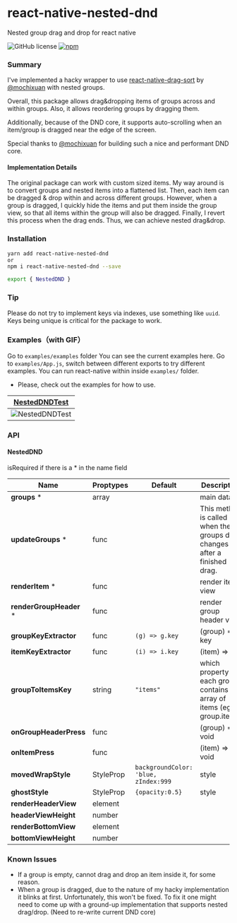 # react-native-nested-dnd
Nested group drag and drop for react native

![GitHub license](https://img.shields.io/badge/license-MIT-green.svg)
[![npm](https://img.shields.io/npm/v/react-native-nested-dnd.svg?style=flat)](https://npmjs.com/package/react-native-nested-dnd)

### Summary
I've implemented a hacky wrapper to use 
[react-native-drag-sort](https://github.com/mochixuan/react-native-drag-sort) 
by [@mochixuan](https://github.com/mochixuan) with nested groups.

Overall, this package allows drag&dropping items of groups across and within groups. 
Also, it allows reordering groups by dragging them.

Additionally, because of the DND core, it supports auto-scrolling when an item/group is dragged near the edge of the screen.

Special thanks to [@mochixuan](https://github.com/mochixuan) for building such a nice and performant DND core.

#### Implementation Details

The original package can work with custom sized items.
My way around is to convert groups and nested items into a flattened list.
Then, each item can be dragged & drop within and across different groups.
However, when a group is dragged, I quickly hide the items and put them inside the group view,
so that all items within the group will also be dragged. Finally, I revert this process when the drag ends.
Thus, we can achieve nested drag&drop.

### Installation

```bash
yarn add react-native-nested-dnd
or
npm i react-native-nested-dnd --save 

export { NestedDND }
```

### Tip
Please do not try to implement keys via indexes, use something like `uuid`. 
Keys being unique is critical for the package to work.



### Examples（with GIF）
Go to `examples/examples` folder
You can see the current examples here.
Go to `examples/App.js`, switch between different exports to try different examples.
You can run react-native within inside `examples/` folder.

* Please, check out the examples for how to use.

| [NestedDNDTest](https://github.com/corupta/react-native-nested-dnd/blob/master/examples/examples/NestedDNDTest.js) |
| ------ |
| ![NestedDNDTest](img/NestedDNDTest.gif?raw=true) |


### API

#### NestedDND

isRequired if there is a * in the name field

|Name|Proptypes|Default|Description|  
----|----|-----|---|
|**groups** *|array||main data
|**updateGroups** *|func||This method is called when the groups data changes after a finished drag.
|**renderItem** *|func||render item view
|**renderGroupHeader** *|func||render group header view
|**groupKeyExtractor**|func|`(g) => g.key`|(group) => key
|**itemKeyExtractor**|func|`(i) => i.key`|(item) => key
|**groupToItemsKey**|string|`"items"`|which property of each group contains an array of items (eg: group.items)
|**onGroupHeaderPress**|func||(group) => void
|**onItemPress**|func||(item) => void
|**movedWrapStyle**| StyleProp<ViewStyle> |`backgroundColor: 'blue, zIndex:999`|style
|**ghostStyle**| StyleProp<ViewStyle> |`{opacity:0.5}`|style
|**renderHeaderView**|element||
|**headerViewHeight**|number||
|**renderBottomView**|element||
|**bottomViewHeight**|number||


### Known Issues

* If a group is empty, cannot drag and drop an item inside it, for some reason.
* When a group is dragged, due to the nature of my hacky implementation it blinks at first. Unfortunately, this won't be fixed. To fix it one might need to come up with a ground-up implementation that supports nested drag/drop. (Need to re-write current DND core) 
